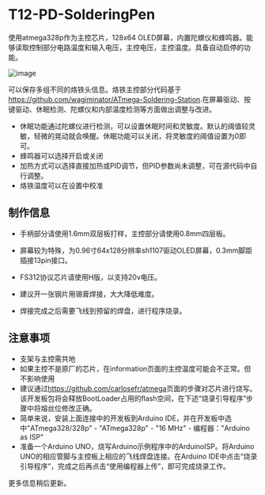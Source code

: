 # T12-PD-SolderingPen

使用atmega328p作为主控芯片，128x64 OLED屏幕，内置陀螺仪和蜂鸣器。能够读取控制部分电路温度和输入电压，主控电压，主控温度。具备自动启停的功能。

![image](3.images/9CA4EE73-B2C1-42C1-BB1C-226CC02446D5.png)

可以保存多组不同的烙铁头信息。烙铁主控部分代码基于<https://github.com/wagiminator/ATmega-Soldering-Station>.在屏幕驱动、按键驱动、休眠检测、陀螺仪和内部温度检测等方面做出调整与改进。

- 休眠功能通过陀螺仪进行检测，可以设置休眠时间和灵敏度。默认的阈值较灵敏，轻微的晃动就会唤醒。休眠功能可以关闭，将灵敏度的阈值设置为0即可。
- 蜂鸣器可以选择开启或关闭
- 加热方式可以选择直接加热或PID调节，但PID参数尚未调整，可在源代码中自行调整。
- 烙铁温度可以在设置中校准

## 制作信息

- 手柄部分请使用1.6mm双层板打样，主控部分请使用0.8mm四层板。

- 屏幕较为特殊，为0.96寸64x128分辨率sh1107驱动OLED屏幕，0.3mm脚距插接13pin接口。

- FS312协议芯片请使用H版，以支持20v电压。

- 建议开一张钢片用锡膏焊接，大大降低难度。

- 焊接完成之后需要飞线到预留的焊盘，进行程序烧录。

## 注意事项

- 支架与主控需共地
- 如果主控不是原厂的芯片，在information页面的主控温度可能会不正常。但不影响使用
- 建议通过<https://github.com/carlosefr/atmega>页面的步骤对芯片进行烧写。该开发板包将会释放BootLoader占用的flash空间，在下述“烧录引导程序”步骤中将熔丝位修改正确。
- 简单来说，安装上面连接中的开发板到Arduino IDE，并在开发板中选中"ATmega328/328p" - "ATmega328p" - "16 MHz" - 编程器："Arduino as ISP"
- 准备一个Arduino UNO，烧写Arduino示例程序中的ArduinoISP。将Arduino UNO的相应管脚与主控板上相应的飞线焊盘连接。在Arduino IDE中点击“烧录引导程序”，完成之后再点击“使用编程器上传”，即可完成烧录工作。

更多信息稍后更新。
